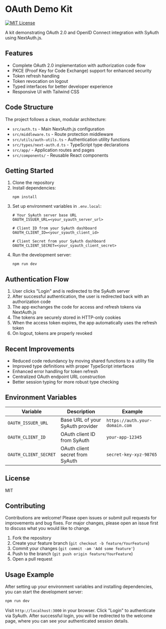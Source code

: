 # OAuth Demo Kit

[![MIT License](https://img.shields.io/badge/license-MIT-green.svg)](LICENSE)

A kit demonstrating OAuth 2.0 and OpenID Connect integration with SyAuth using NextAuth.js.

## Features

- Complete OAuth 2.0 implementation with authorization code flow
- PKCE (Proof Key for Code Exchange) support for enhanced security
- Token refresh handling
- Token revocation on logout
- Typed interfaces for better developer experience
- Responsive UI with Tailwind CSS

## Code Structure

The project follows a clean, modular architecture:

- `src/auth.ts` - Main NextAuth.js configuration
- `src/middleware.ts` - Route protection middleware
- `src/utils/auth-utils.ts` - Authentication utility functions
- `src/types/next-auth.d.ts` - TypeScript type declarations
- `src/app/` - Application routes and pages
- `src/components/` - Reusable React components

## Getting Started

1. Clone the repository
2. Install dependencies:
   ```
   npm install
   ```
3. Set up environment variables in `.env.local`:
   ```
   # Your SyAuth server base URL
   OAUTH_ISSUER_URL=<your_syauth_server_url>
   
   # Client ID from your SyAuth dashboard
   OAUTH_CLIENT_ID=<your_syauth_client_id>
   
   # Client Secret from your SyAuth dashboard
   OAUTH_CLIENT_SECRET=<your_syauth_client_secret>
   ```
4. Run the development server:
   ```
   npm run dev
   ```

## Authentication Flow

1. User clicks "Login" and is redirected to the SyAuth server
2. After successful authentication, the user is redirected back with an authorization code
3. The app exchanges the code for access and refresh tokens via NextAuth.js
4. The tokens are securely stored in HTTP-only cookies
5. When the access token expires, the app automatically uses the refresh token
6. On logout, tokens are properly revoked

## Recent Improvements

- Reduced code redundancy by moving shared functions to a utility file
- Improved type definitions with proper TypeScript interfaces
- Enhanced error handling for token refresh
- Centralized OAuth endpoint URL construction
- Better session typing for more robust type checking

## Environment Variables

| Variable | Description | Example |
|----------|-------------|---------|
| `OAUTH_ISSUER_URL` | Base URL of your SyAuth provider | `https://auth.your-domain.com` |
| `OAUTH_CLIENT_ID` | OAuth client ID from SyAuth | `your-app-12345` |
| `OAUTH_CLIENT_SECRET` | OAuth client secret from SyAuth | `secret-key-xyz-98765` |

## License

MIT

## Contributing

Contributions are welcome! Please open issues or submit pull requests for improvements and bug fixes. For major changes, please open an issue first to discuss what you would like to change.

1. Fork the repository
2. Create your feature branch (`git checkout -b feature/YourFeature`)
3. Commit your changes (`git commit -am 'Add some feature'`)
4. Push to the branch (`git push origin feature/YourFeature`)
5. Open a pull request

## Usage Example

After setting up your environment variables and installing dependencies, you can start the development server:

```bash
npm run dev
```

Visit `http://localhost:3000` in your browser. Click "Login" to authenticate via SyAuth. After successful login, you will be redirected to the welcome page, where you can see your authenticated session details.
